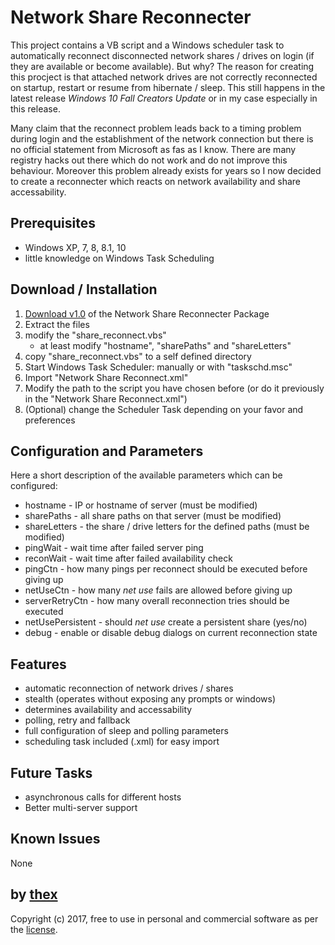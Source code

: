 # Network Share Reconnecter
This project contains a VB script and a Windows scheduler task to automatically reconnect disconnected network shares / drives on login (if they are available or become available). But why? The reason for creating this procject is that attached network drives are not correctly reconnected on startup, restart or resume from hibernate / sleep. This still happens in the latest release *Windows 10 Fall Creators Update* or in my case especially in this release.

Many claim that the reconnect problem leads back to a timing problem during login and the establishment of the network connection but there is no official statement from Microsoft as fas as I know. There are many registry hacks out there which do not work and do not improve this behaviour. Moreover this problem already exists for years so I now decided to create a reconnecter which reacts on network availability and share accessability.

## Prerequisites
* Windows XP, 7, 8, 8.1, 10
* little knowledge on Windows Task Scheduling

## Download / Installation
1. [Download v1.0]() of the Network Share Reconnecter Package
2. Extract the files
3. modify the "share_reconnect.vbs"
   * at least modify "hostname", "sharePaths" and "shareLetters"
4. copy "share_reconnect.vbs" to a self defined directory
5. Start Windows Task Scheduler: manually or with "taskschd.msc"
6. Import "Network Share Reconnect.xml"
7. Modify the path to the script you have chosen before (or do it previously in the "Network Share Reconnect.xml")
8. (Optional) change the Scheduler Task depending on your favor and preferences

## Configuration and Parameters
Here a short description of the available parameters which can be configured:
* hostname - IP or hostname of server (must be modified)
* sharePaths - all share paths on that server (must be modified)
* shareLetters - the share / drive letters for the defined paths (must be modified)
* pingWait - wait time after failed server ping
* reconWait - wait time after failed availability check
* pingCtn - how many pings per reconnect should be executed before giving up
* netUseCtn - how many *net use* fails are allowed before giving up
* serverRetryCtn - how many overall reconnection tries should be executed
* netUsePersistent - should *net use* create a persistent share (yes/no)
* debug - enable or disable debug dialogs on current reconnection state

## Features
* automatic reconnection of network drives / shares
* stealth (operates without exposing any prompts or windows)
* determines availability and accessability 
* polling, retry and fallback
* full configuration of sleep and polling parameters
* scheduling task included (.xml) for easy import

## Future Tasks
* asynchronous calls for different hosts
* Better multi-server support

## Known Issues
None

## by [thex](https://github.com/thexmanxyz)
Copyright (c) 2017, free to use in personal and commercial software as per the [license](/LICENSE.md).
